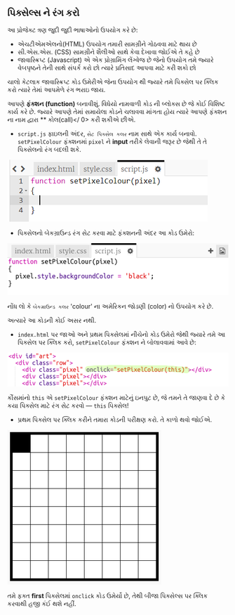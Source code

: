## પિક્સેલ્સ ને રંગ કરો

આ પ્રોજેક્ટ ત્રણ જુદી જુદી ભાષાઓનો ઉપયોગ કરે છે:

+ એચટીએમએલનો(HTML) ઉપયોગ તમારી સામગ્રીને ગોઠવવા માટે થાય છે
+ સી.એસ.એસ. (CSS) સામગ્રીને શૈલીઓ સાથે કેવા દેખાવા જોઈએ તે કહે છે
+ જાવાસ્ક્રિપ્ટ (Javascript) એ એક પ્રોગ્રામિંગ લેંગ્વેજ છે જેનો ઉપયોગ તમે જ્યારે વેબપૃષ્ઠને તેની સાથે સંપર્ક કરો છો ત્યારે પ્રતિસાદ આપવા માટે કરી શકો છો

ચાલો કેટલાક જાવાસ્ક્રિપ્ટ કોડ ઉમેરીએ જેના ઉપયોગ થી જ્યારે તમે પિક્સેલ પર ક્લિક કરો ત્યારે તેમાં આપમેળે રંગ ભરાઇ જાય.

આપણે **ફંક્શન (function)** બનાવીશું. વિધેયો નામવાળી કોડ ની બ્લોક્સ છે જે કોઈ વિશિષ્ટ કાર્ય કરે છે. જ્યારે આપણે તેમાં સમાયેલા કોડને ચલાવવા માંગતા હોય ત્યારે આપણે ફંક્શન ના નામ દ્વારા ** કોલ(call)</ 0> કરી શકીએ છીએ.</p> 

+ `script.js` ફાઇલની અંદર, `સેટ પિક્સેલ કલર` નામ સાથે એક કાર્ય બનાવો. `setPixelColour` ફંક્શનમાં `pixel` ને **input** તરીકે લેવાની જરૂર છે જેથી તે તે પિક્સેલનો રંગ બદલી શકે.

![ફંક્શન(function) બનાવો](images/create-function.png)

+ પિક્સેલનો બેકગ્રાઉન્ડ રંગ સેટ કરવા માટે ફંક્શનની અંદર આ કોડ ઉમેરો:

![સ્ક્રીનશોટ](images/pixel-art-set-pixel-colour.png)

નોંધ લો કે `બેકગ્રાઉન્ડ કલર` 'colour' ના અમેરિકન જોડણી (color) નો ઉપયોગ કરે છે.

અત્યારે આ કોડની કોઈ અસર નથી.

+ `index.html` પર જાઓ અને પ્રથમ પિક્સેલમાં નીચેનો કોડ ઉમેરો જેથી જ્યારે તમે આ પિક્સેલ પર ક્લિક કરો, `setPixelColour` ફંક્શન ને બોલાવવામાં આવે છે:

![સ્ક્રીનશોટ](images/pixel-art-onclick.png)

કૌંસમાંનો `this` એ `setPixelColour` ફંક્શન માટેનું ઇનપુટ છે, જે તમને તે જાણવા દે છે કે કયા પિક્સેલ માટે રંગ સેટ કરવો — `this` પિક્સેલ!

+ પ્રથમ પિક્સેલ પર ક્લિક કરીને તમારા કોડની પરીક્ષણ કરો. તે કાળો થવો જોઈએ.

![સ્ક્રીનશોટ](images/pixel-art-black.png)

તમે ફક્ત **first** પિક્સેલમાં `onclick` કોડ ઉમેર્યો છે, તેથી બીજા પિક્સેલ્સ પર ક્લિક કરવાથી હજી કંઈ થશે નહીં.